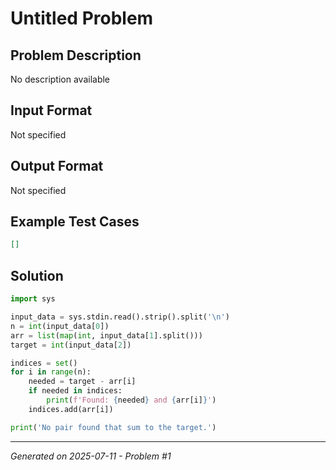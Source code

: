# Untitled Problem

## Problem Description
No description available

## Input Format
Not specified

## Output Format
Not specified

## Example Test Cases
```json
[]
```

## Solution
```python
import sys

input_data = sys.stdin.read().strip().split('\n')
n = int(input_data[0])
arr = list(map(int, input_data[1].split()))
target = int(input_data[2])

indices = set()
for i in range(n):
    needed = target - arr[i]
    if needed in indices:
        print(f'Found: {needed} and {arr[i]}')
    indices.add(arr[i])

print('No pair found that sum to the target.')
```

---
*Generated on 2025-07-11 - Problem #1*